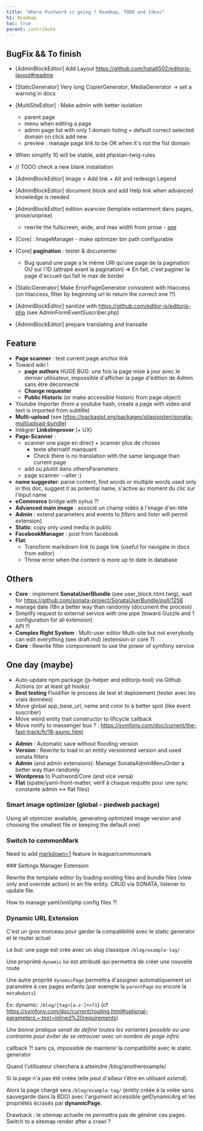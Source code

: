 ```yaml
---
title: "Where Pushword is going ? Roadmap, TODO and Ideas"
h1: Roadmap
toc: true
parent: contribute
---
```


## BugFix && To finish

-   [AdminBlockEditor] Add Layout https://github.com/hata6502/editorjs-layout#readme

-   [StaticGenerator] Very long CopierGenerator, MediaGenerator -> set a warning in docs

-   [MultiSiteEditor] : Make admin with better isolation

    -   parent page
    -   menu when editing a page
    -   admin page list with only 1 domain listing + default correct selected domain on click add new
    -   preview : manage page link to be OK when it's not the fist domain

-   When simplify 10 will be stable, add phpstan-twig-rules
-   // TODO check a new blank installation
-   [AdminBlockEditor] Image > Add link + Alt and redesign Legend
-   [AdminBlockEditor] document block and add Help link when advanced knowledge is needed
-   [AdminBlockEditor] édition avancée (template notamment dans pages, prose/unprise)
    -   rewrite the fullscreen, wide, and max width from prose - [see](https://github.com/tailwindlabs/tailwindcss-typography/pull/204)
-   [Core] : ImageManager - make optimizer bin path configurable

-   {Core] **pagination** : tester & documenter
    -   Bug quand une page a le même URI qu'une page de la pagination OU sur l'ID (attrapé avant la pagination)
        => En fait, c'est paginer la page d'accueil qui fait le max de bordel
-   [StaticGenerator] Make ErrorPageGenerator consistent with htaccess (on htaccess, filter by beginning url to return the correct one ?!)

-   [AdminBlockEditor] sanitize with https://github.com/editor-js/editorjs-php (see AdminFormEventSuscriber.php)
-   [AdminBlockEditor] prepare translating and transalte

## Feature

-   **Page scanner** : test current page anchor link
-   Toward wiki !
    -   **page authors**
        HUGE BUG: une fois la page mise à jour avec le dernier utilisateur, impossible d'afficher la page d'édition
        de Admin sans être déconnecté
    -   **Change requester**
    -   **Public Historic** (or make accessible historic from page object)
-   Youtube Importer (from a youtube hash, create a page with video and text is imported from subtitle)
-   **Multi-upload** (see https://packagist.org/packages/silasjoisten/sonata-multiupload-bundle)
-   Intégrer **LinksImprover** (+ UX)
-   **Page-Scanner** :
    -   scanner une page en direct + scanner plus de choses
        -   texte alternatif manquant
        -   Check there is no translation with the same language than current page
    -   add <!-- page-scanner-ignore: what to ignore --> ou plutôt dans othersParameters
    -   page scanner --alter :)
-   **name suggester**: parse content, find words or multiple words used only in this doc, suggest it as potential name, s'active au moment du clic sur l'input name
-   **eCommerce** bridge with sylius ?!
-   **Advanced main image** : associé un champ vidéo à l'image d'en-tête
-   **Admin** : extend parameters and events to _filters_ and _lister_ will permit extension)
-   **Static**: copy only used media in public
-   **FacebookManager** : post from facebook
-   **Flat**:
    -   Transform markdown link to page link (useful for navigate in docs from editor)
    -   Throw error when the content is more up to date in database

## Others

-   **Core** : implement **SonataUserBlundle** (see user_block.html.twig), wait for https://github.com/sonata-project/SonataUserBundle/pull/1256
-   manage date i18n a better way than randomly (document the process)
-   Simplify request to external service with one pipe (toward Guzzle and 1 configuration for all extension)
-   API ?!
-   **Complex Right System** : Multi-user editor Multi-site but not everybody can edit everything (see draft.md) (extension or core ?)
-   **Core** : Rewrite filter componenent to use the power of symfony service

## One day (maybe)

-   Auto-update npm package (js-helper and editorjs-tool) via Github Actions (or at least git hooks)
-   **Best testing** Fluidifier le process de test et deploiement (tester avec les vrais données)
-   Move global app_base_url, name and color to à better spot (like évent suscriber)
-   Move weird entity trait constructor to lificycle callback
-   Move notify to messenger bus ? : https://symfony.com/doc/current/the-fast-track/fr/18-async.html

*   **Admin** : Automatic save without flooding version
*   **Version** : Rewrite to load in an entity versionned version and used sonata filters
*   **Admin** (and admin extensions): Manage SonataAdminMenuOrder a better way than randomly
*   **Wordpress** to Pushword/Core (and vice versa)
*   **Flat** (spatie/yaml-front-matter, vérif à chaque requête pour une sync constante admin <-> flat files)

### Smart image optimizer (global - piedweb package)

Using all otpimizer avalaible, generating optimized image version and choosing the smallest file or keeping the default one)

### Switch to commonMark

Need to add [markdown=1](https://spec.commonmark.org/0.29/#example-158:~:text=markdown%3D1) feature in league/commonmark

### Settings Manager <smal>Extension</smal>

Rewrite the template editor by loading existing files and bundle files (view only and override action) in an file entity. CRUD via SONATA, listener to update file.

How to manage yaml/xml/php config files ?!

### Dynamic URL <smal>Extension</smal>

C'est un gros morceau pour garder la compatibilité avec le static generator et le router actuel

Le but: une page est crée avec un slug classique `/blog/example-tag/`

Une propriété `dynamic` lui est attributé qui permettra de créer une nouvelle route

Une autre proprité `dynamicPage` permettra d'assigner automatiquement un paramètre à ces pages enfants
(par exemple la `parentPage` ou encore la `metaRobots`)

Ex: dynamic: `/blog/{tag<[a-z-]+>?1`} (cf https://symfony.com/doc/current/routing.html#optional-parameters:~:text=inlined%20requirements)

_Une bonne pratique serait de définir toutes les variantes possible ou une contrainte pour éviter de se retrouver avec un nombre de page infini._

callback ?! sans ça, impossible de maintenir la compatibilité avec le static generator

Quand l'utilisateur cherchera à atteindre /blog/anotherexample/

Si la page n'a pas été créée (elle peut d'ailleur l'être en utilisant _extend_).

Alors la page chargé sera `/blog/example-tag/` (entity créée à la volée sans sauvegarde dans la BDD)
avec l'argument accessible getDynamicArg et les propriétés écrasés par **dynamicPage**.

Drawback : le sitemap actuelle ne permettra pas de générer ces pages. Switch to a sitemap render after a crawl ?
